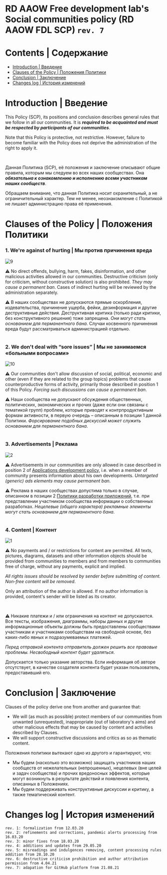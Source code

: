 # RD AAOW Free development lab's Social communities policy (RD AAOW FDL SCP) ```rev. 7```

# Contents | Содержание
- [Introduction | Введение](README.md#introduction--введение)
- [Clauses of the Policy | Положения Политики](README.md#clauses-of-the-policy--положения-политики)
- [Conclusion | Заключение](README.md#conclusion--заключение)
- [Changes log | История изменений](README.md#changes-log--история-изменений)

#

# Introduction | Введение

This Policy (SCP), its positions and conclusion describes general rules that we follow in all our communities. It is ***required to be acquainted and must be respected by participants of our communities***.

Note that this Policy is protective, not restrictive. However, failure to become familiar with the Policy does not deprive the administration of the right to apply it.

&nbsp;

Данная Политика (SCP), её положения и заключение описывают общие правила, которым мы следуем во всех наших сообществах. Она ***обязательна к ознакомлению и исполнению всеми участникам наших сообществ***.

Обращаем внимание, что данная Политика носит охранительный, а не ограничительный характер. Тем не менее, неознакомление с Политикой не лишает администрацию права её применения.

#

# Clauses of the Policy | Положения Политики

### 1. We're against of hurting | Мы против причинения вреда

![9](https://user-images.githubusercontent.com/20893717/130318067-c8318d5b-948a-449a-9f86-69d36f061e7f.png)

:warning: No direct offends, bullying, harm, fakes, disinformation, and other malicious activities allowed in our communities. Destructive criticism (only for criticism, without constructive solution) is also prohibited. *They may cause a permanent ban*. Cases of indirect hurting will be reviewed by the administration separately.

:warning: В наших сообществах не допускаются прямые оскорбления, издевательства, причинение ущерба, фейки, дезинформация и другие деструктивные действия. Деструктивная критика (только ради критики, без конструктивного решения) тоже запрещена. *Они могут стать основанием для перманентного бана*. Случаи косвенного причинения вреда будут рассматриваться администрацией отдельно.

#

### 2. We don't deal with “sore issues” | Мы не занимаемся «больными вопросами»

![10](https://user-images.githubusercontent.com/20893717/130318124-36bebb62-2510-4268-8c95-694d15ad459a.png)

:warning: Our communities don't allow discussion of social, political, economic and other (even if they are related to the group topics) problems that cause counterproductive forms of activity, primarily those described in position 1 of this Policy. *Forcing such discussions can cause a permanent ban*.

:warning: Наши сообщества не допускают обсуждения общественных, политических, экономических и прочих (даже если они связаны с тематикой групп) проблем, которые приводят к контрпродуктивным формам активности, в первую очередь – описанным в позиции 1 данной Политики. *Форсирование подобных дискуссий может служить основанием для перманентного бана*.

#

### 3. Advertisements | Реклама

![2](https://user-images.githubusercontent.com/20893717/130316140-13acdbc9-f085-469d-bd26-7bda812dd676.png)

:warning: Advertisements in our communities are only allowed in case described in position 2 of [Applications development policy](https://github.com/adslbarxatov/adp), i.e. when a member of community presents information about his own developments. *Untargeted (generic) ads elements may cause permanent ban*.

:warning: Реклама в наших сообществах допустима только в случае, описанном в позиции 2 [Политики разработки приложений](https://github.com/adslbarxatov/adp), т.е. при представлении участником сообщества информации о собственных разработках. *Нецелевые (общего характера) рекламные элементы могут стать основанием для перманентного бана*.

#

### 4. Content | Контент

![1](https://user-images.githubusercontent.com/20893717/130315736-29bbd81d-1b17-4bfb-a7eb-495c34d5de23.png)

:warning: No payments and / or restrictions for content are permitted. All texts, pictures, diagrams, datasets and other information objects should be provided from communities to members and from members to communities free of charge, without any payments, explicit and implied.

*All rights issues should be resolved by sender before submitting of content. Non-free content will be removed*.

Only an attribution of the author is allowed. If no author information is provided, content's sender will be listed as its creator.

&nbsp;

:warning: Никакие платежи и / или ограничения на контент не допускаются. Все тексты, изображения, диаграммы, наборы данных и другие информационные объекты должны быть предоставлены сообществами участникам и участниками сообществам на свободной основе, без каких-либо явных и подразумеваемых платежей.

*Перед отправкой контента отправитель должен решить все правовые проблемы. Несвободный контент будет удаляться*.

Допускается только указание авторства. Если информация об авторе отсутствует, в качестве создателя контента будет указан пользователь, предоставивший его.

#

# Conclusion | Заключение

Clauses of the policy derive one from another and guarantee that:
- We will (as much as possible) protect members of our communities from unwanted (unrequested), inappropriate (out of laboratory's aims) and other malicious effects that may be caused by content and activities described by Clauses.
- We will support constructive discussions and critics as so as thematic content.

Положения политики вытекают одно из другого и гарантируют, что:
- Мы будем (насколько это возможно) защищать участников наших сообществ от нежелательных (непрошенных), нецелевых (вне целей и задач сообщества) и прочих вредоносных эффектов, которые могут возникнуть в результате действий и появления контента, описанных в Положениях.
- Мы будем поддерживать конструктивные дискуссии и критику, а также тематический контент.

#

# Changes log | История изменений

```
rev. 1: formalization from 12.03.20
rev. 2: refinements and corrections, pandemic alerts processing from 16.03.20
rev. 3: minor fixes from 18.03.20
rev. 4: additions and updates from 29.05.20
rev. 5: misreadings and indulgences removing, content processing rules addition from 28.10.20
rev. 6: destructive criticism prohibition and author attribution permission from 4.04.21
rev. 7: adapation for GitHub platform from 21.08.21
```
